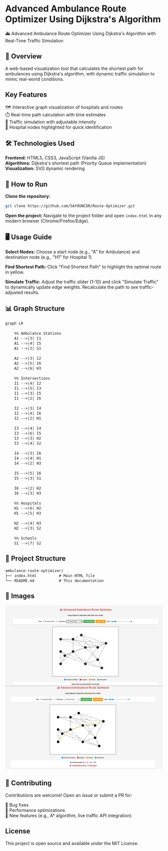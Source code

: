 # Advanced Ambulance Route Optimizer Using Dijkstra's Algorithm

🚑 Advanced Ambulance Route Optimizer Using Dijkstra's Algorithm with Real-Time Traffic Simulation

## 📌 Overview

A web-based visualization tool that calculates the shortest path for ambulances using Dijkstra's algorithm, with dynamic traffic simulation to mimic real-world conditions.

## Key Features

🗺️ Interactive graph visualization of hospitals and routes  
⏱️ Real-time path calculation with time estimates  
🚦 Traffic simulation with adjustable intensity  
🏥 Hospital nodes highlighted for quick identification

## 🛠️ Technologies Used

**Frontend:** HTML5, CSS3, JavaScript (Vanilla JS)  
**Algorithms:** Dijkstra's shortest path (Priority Queue implementation)  
**Visualization:** SVG dynamic rendering

## 🚀 How to Run

**Clone the repository:**

```bash
git clone https://github.com/SAYOUNCDR/Route-Optimizer.git
```

**Open the project:**
Navigate to the project folder and open `index.html` in any modern browser (Chrome/Firefox/Edge).

## 🖥️ Usage Guide

**Select Nodes:**
Choose a start node (e.g., "A" for Ambulance) and destination node (e.g., "H1" for Hospital 1).

**Find Shortest Path:**
Click "Find Shortest Path" to highlight the optimal route in yellow.

**Simulate Traffic:**
Adjust the traffic slider (1-10) and click "Simulate Traffic" to dynamically update edge weights. Recalculate the path to see traffic-adjusted results.

## 📊 Graph Structure

```mermaid
graph LR

    %% Ambulance Stations
    A1 -->|3| I1
    A1 -->|4| I5
    A1 -->|2| S1

    A2 -->|3| I2
    A2 -->|5| I6
    A2 -->|6| H3

    %% Intersections
    I1 -->|4| I2
    I1 -->|5| I3
    I1 -->|3| I5
    I1 -->|2| I6

    I2 -->|3| I4
    I2 -->|4| I6
    I2 -->|2| H1

    I3 -->|4| I4
    I3 -->|6| I5
    I3 -->|3| H2
    I3 -->|4| S2

    I4 -->|3| I6
    I4 -->|4| H1
    I4 -->|2| H3

    I5 -->|5| I6
    I5 -->|3| S1

    I6 -->|2| H2
    I6 -->|3| H3

    %% Hospitals
    H1 -->|6| H2
    H1 -->|5| H3

    H2 -->|4| H3
    H2 -->|3| S2

    %% Schools
    S1 -->|7| S2
```

## 📂 Project Structure

```
ambulance-route-optimizer/
├── index.html          # Main HTML file
└── README.md           # This documentation
```

## 📁 Images
![Route Optimizer Preview](Route_01.png)
![Route Optimizer Preview](Route_02.png)



## 🤝 Contributing

Contributions are welcome! Open an issue or submit a PR for:

🐛 Bug fixes  
🚀 Performance optimizations  
🌟 New features (e.g., A\* algorithm, live traffic API integration)

## License

This project is open source and available under the MIT License.
